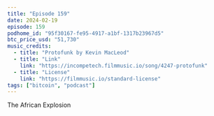 ```yaml
---
title: "Episode 159"
date: 2024-02-19
episode: 159
podhome_id: "95f30167-fe95-4917-a1bf-1317b23967d5"
btc_price_usd: "51,730"
music_credits:
  - title: "Protofunk by Kevin MacLeod"
  - title: "Link"
    link: "https://incompetech.filmmusic.io/song/4247-protofunk"
  - title: "License"
    link: "https://filmmusic.io/standard-license"
tags: ["bitcoin", "podcast"]
---
```


The African Explosion